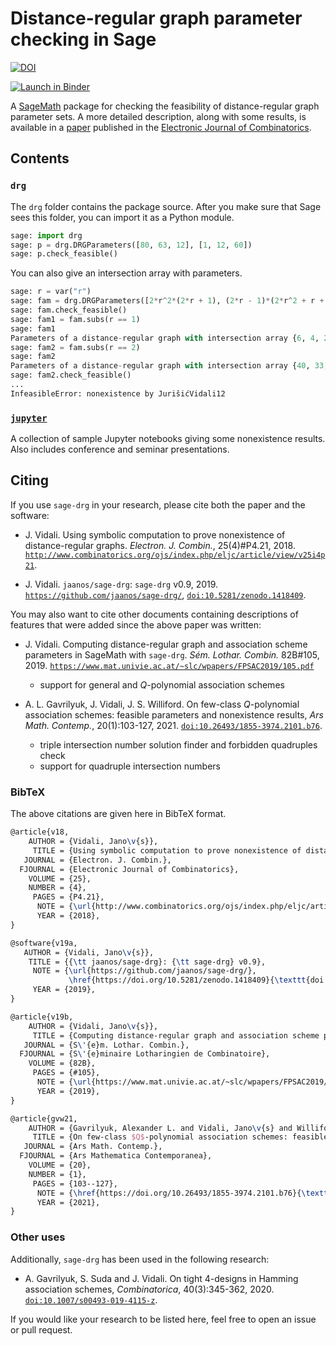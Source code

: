 # Distance-regular graph parameter checking in Sage

[![DOI](https://zenodo.org/badge/DOI/10.5281/zenodo.1418409.svg)](https://doi.org/10.5281/zenodo.1418409)

[![Launch in Binder](https://mybinder.org/badge.svg)](https://mybinder.org/v2/gh/jaanos/sage-drg/master?filepath=index.ipynb)

A [SageMath](https://www.sagemath.org/) package for checking the feasibility of distance-regular graph parameter sets.
A more detailed description, along with some results, is available in a [paper](http://www.combinatorics.org/ojs/index.php/eljc/article/view/v25i4p21) published in the [Electronic Journal of Combinatorics](http://www.combinatorics.org/).


## Contents

### `drg`

The `drg` folder contains the package source. After you make sure that Sage sees this folder, you can import it as a Python module.
```python
sage: import drg
sage: p = drg.DRGParameters([80, 63, 12], [1, 12, 60])
sage: p.check_feasible()
```

You can also give an intersection array with parameters.
```python
sage: r = var("r")
sage: fam = drg.DRGParameters([2*r^2*(2*r + 1), (2*r - 1)*(2*r^2 + r + 1), 2*r^2], [1, 2*r^2 , r*(4*r^2 - 1)])
sage: fam.check_feasible()
sage: fam1 = fam.subs(r == 1)
sage: fam1
Parameters of a distance-regular graph with intersection array {6, 4, 2; 1, 2, 3}
sage: fam2 = fam.subs(r == 2)
sage: fam2
Parameters of a distance-regular graph with intersection array {40, 33, 8; 1, 8, 30}
sage: fam2.check_feasible()
...
InfeasibleError: nonexistence by JurišićVidali12
```

### [`jupyter`](jupyter)

A collection of sample Jupyter notebooks giving some nonexistence results.
Also includes conference and seminar presentations.


## Citing

If you use `sage-drg` in your research, please cite both the paper and the software:

* J. Vidali. Using symbolic computation to prove nonexistence of distance-regular graphs. *Electron. J. Combin.*, 25(4)#P4.21, 2018. [`http://www.combinatorics.org/ojs/index.php/eljc/article/view/v25i4p21`](http://www.combinatorics.org/ojs/index.php/eljc/article/view/v25i4p21).

* J. Vidali. `jaanos/sage-drg`: `sage-drg` v0.9, 2019. [`https://github.com/jaanos/sage-drg/`](https://github.com/jaanos/sage-drg/), [`doi:10.5281/zenodo.1418409`](https://doi.org/10.5281/zenodo.1418409).

You may also want to cite other documents containing descriptions of features that were added since the above paper was written:

* J. Vidali. Computing distance-regular graph and association scheme parameters in SageMath with `sage-drg`. *Sém. Lothar. Combin.* 82B#105, 2019. [`https://www.mat.univie.ac.at/~slc/wpapers/FPSAC2019/105.pdf`](https://www.mat.univie.ac.at/~slc/wpapers/FPSAC2019/105.pdf)
    + support for general and *Q*-polynomial association schemes

* A. L. Gavrilyuk, J. Vidali, J. S. Williford. On few-class *Q*-polynomial association schemes: feasible parameters and nonexistence results, *Ars Math. Contemp.*, 20(1):103-127, 2021. [`doi:10.26493/1855-3974.2101.b76`](https://doi.org/10.26493/1855-3974.2101.b76).
    + triple intersection number solution finder and forbidden quadruples check
    + support for quadruple intersection numbers

### BibTeX

The above citations are given here in BibTeX format.

```latex
@article{v18,
    AUTHOR = {Vidali, Jano\v{s}},
     TITLE = {Using symbolic computation to prove nonexistence of distance-regular graphs},
   JOURNAL = {Electron. J. Combin.},
  FJOURNAL = {Electronic Journal of Combinatorics},
    VOLUME = {25},
    NUMBER = {4},
     PAGES = {P4.21},
      NOTE = {\url{http://www.combinatorics.org/ojs/index.php/eljc/article/view/v25i4p21}},
      YEAR = {2018},
}

@software{v19a,
   AUTHOR = {Vidali, Jano\v{s}},
    TITLE = {{\tt jaanos/sage-drg}: {\tt sage-drg} v0.9},
     NOTE = {\url{https://github.com/jaanos/sage-drg/},
             \href{https://doi.org/10.5281/zenodo.1418409}{\texttt{doi:10.5281/zenodo.1418409}}},
     YEAR = {2019},
}

@article{v19b,
    AUTHOR = {Vidali, Jano\v{s}},
     TITLE = {Computing distance-regular graph and association scheme parameters in SageMath with {\tt sage-drg}},
   JOURNAL = {S\'{e}m. Lothar. Combin.},
  FJOURNAL = {S\'{e}minaire Lotharingien de Combinatoire},
    VOLUME = {82B},
     PAGES = {#105},
      NOTE = {\url{https://www.mat.univie.ac.at/~slc/wpapers/FPSAC2019/105.pdf}},
      YEAR = {2019},
}

@article{gvw21,
    AUTHOR = {Gavrilyuk, Alexander L. and Vidali, Jano\v{s} and Williford, Jason S.},
     TITLE = {On few-class $Q$-polynomial association schemes: feasible parameters and nonexistence results},
   JOURNAL = {Ars Math. Contemp.},
  FJOURNAL = {Ars Mathematica Contemporanea},
    VOLUME = {20},
    NUMBER = {1},
     PAGES = {103--127},
      NOTE = {\href{https://doi.org/10.26493/1855-3974.2101.b76}{\texttt{doi:10.26493/1855-3974.2101.b76}}},
      YEAR = {2021},
}
```
### Other uses

Additionally, `sage-drg` has been used in the following research:

* A. Gavrilyuk, S. Suda and J. Vidali. On tight 4-designs in Hamming association schemes, *Combinatorica*, 40(3):345-362, 2020. [`doi:10.1007/s00493-019-4115-z`](https://doi.org/10.1007/s00493-019-4115-z).

If you would like your research to be listed here, feel free to open an issue or pull request.
